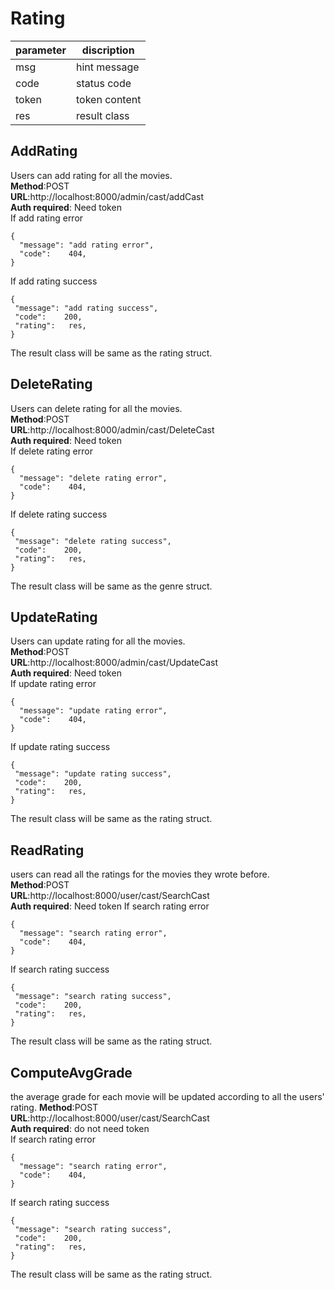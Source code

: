 

# Rating

parameter  | discription
 ---- | ----- 
 msg  | hint message 
 code  | status code 
 token | token content 
 res | result class
 
## AddRating
Users can add rating for all the movies.  
**Method**:POST  
**URL**:http://localhost:8000/admin/cast/addCast  
**Auth required**: Need token  
If add rating error   
```
{
  "message": "add rating error",
  "code":    404,
}
```  
If add rating success
```
{
 "message": "add rating success",
 "code":    200,
 "rating":   res,
}
```    
The result class will be same as the rating struct.

## DeleteRating
Users can delete rating for all the movies.  
**Method**:POST  
**URL**:http://localhost:8000/admin/cast/DeleteCast  
**Auth required**: Need token  
If delete rating error   
```
{
  "message": "delete rating error",
  "code":    404,
}
```  
If delete rating success
```
{
 "message": "delete rating success",
 "code":    200,
 "rating":   res,
}
```   
The result class will be same as the genre struct.

## UpdateRating
Users can update rating for all the movies.  
**Method**:POST   
**URL**:http://localhost:8000/admin/cast/UpdateCast  
**Auth required**: Need token   
If update rating error   
```
{
  "message": "update rating error",
  "code":    404,
}
```  
If update rating success
```
{
 "message": "update rating success",
 "code":    200,
 "rating":   res,
}
```   
The result class will be same as the rating struct.

## ReadRating
users can read all the ratings for the movies they wrote before. 
**Method**:POST   
**URL**:http://localhost:8000/user/cast/SearchCast  
**Auth required**: Need token
If search rating error   
```
{
  "message": "search rating error",
  "code":    404,
}
```  
If search rating success
```
{
 "message": "search rating success",
 "code":    200,
 "rating":   res,
}
``` 
The result class will be same as the rating struct.

## ComputeAvgGrade
the average grade for each movie will be updated according to all the users' rating. 
**Method**:POST   
**URL**:http://localhost:8000/user/cast/SearchCast  
**Auth required**: do not need token   
If search rating error   
```
{
  "message": "search rating error",
  "code":    404,
}
```  
If search rating success
```
{
 "message": "search rating success",
 "code":    200,
 "rating":   res,
}
``` 
The result class will be same as the rating struct.
